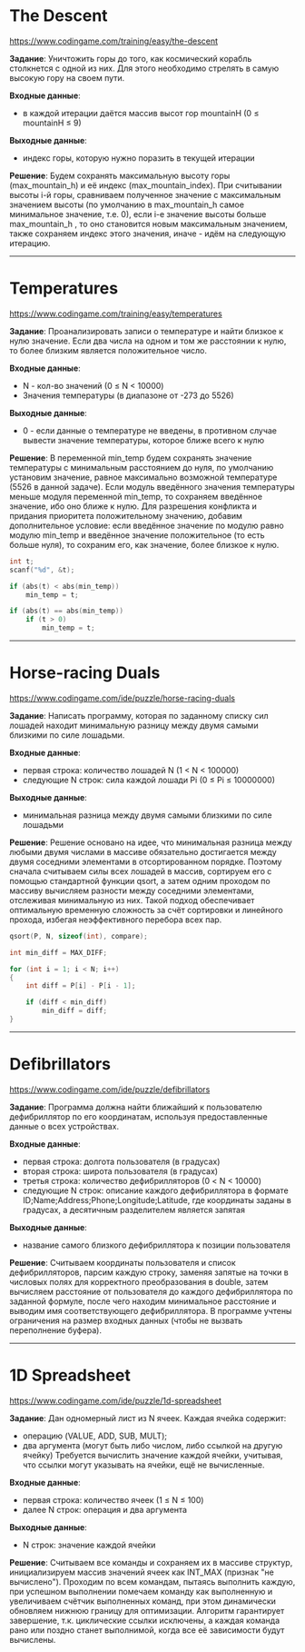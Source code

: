 # The Descent

https://www.codingame.com/training/easy/the-descent

**Задание**:
Уничтожить горы до того, как космический корабль столкнется с одной из них. Для этого необходимо стрелять в самую высокую гору на своем пути.

**Входные данные**:
- в каждой итерации даётся массив высот гор mountainH (0 ≤ mountainH ≤ 9)

**Выходные данные**:
- индекс горы, которую нужно поразить в текущей итерации

**Решение**:
Будем сохранять максимальную высоту горы (max_mountain_h) и её индекс (max_mountain_index). При считывании высоты i-й горы, сравниваем полученное значение с максимальным значением высоты (по умолчанию в max_mountain_h самое минимальное значение, т.е. 0), если i-е значение высоты больше max_mountain_h , то оно становится новым максимальным значением, также сохраняем индекс этого значения, иначе - идём на следующую итерацию. 

---
# Temperatures

https://www.codingame.com/training/easy/temperatures

**Задание**:
Проанализировать записи о температуре и найти близкое к нулю значение. Если два числа на одном и том же расстоянии к нулю, то более близким является положительное число.

**Входные данные**:
- N - кол-во значений (0 ≤ N < 10000)
- Значения температуры (в диапазоне от -273 до 5526)

**Выходные данные**:
- 0 - если данные о температуре не введены, в противном случае вывести значение температуры, которое ближе всего к нулю

**Решение**:
В переменной min_temp будем сохранять значение температуры с минимальным расстоянием до нуля, по умолчанию установим значение, равное максимально возможной температуре (5526 в данной задаче). Если модуль введённого значения температуры меньше модуля переменной min_temp, то сохраняем введённое значение, ибо оно ближе к нулю. Для разрешения конфликта и придания приоритета положительному значению, добавим дополнительное условие: если введённое значение по модулю равно модулю min_temp и введённое значение положительное (то есть больше нуля), то сохраним его, как значение, более близкое к нулю.

```C
int t;
scanf("%d", &t);

if (abs(t) < abs(min_temp))
	min_temp = t;

if (abs(t) == abs(min_temp))
	if (t > 0)
		min_temp = t;
```

---
# Horse-racing Duals

https://www.codingame.com/ide/puzzle/horse-racing-duals

**Задание**:
Написать программу, которая по заданному списку сил лошадей находит минимальную разницу между двумя самыми близкими по силе лошадьми.

**Входные данные**:
- первая строка: количество лошадей N (1 < N < 100000)
- следующие N строк: сила каждой лошади Pi (0 ≤ Pi ≤ 10000000)

**Выходные данные**:
- минимальная разница между двумя самыми близкими по силе лошадьми

**Решение**:
Решение основано на идее, что минимальная разница между любыми двумя числами в массиве обязательно достигается между двумя соседними элементами в отсортированном порядке. Поэтому сначала считываем силы всех лошадей в массив, сортируем его с помощью стандартной функции qsort, а затем одним проходом по массиву вычисляем разности между соседними элементами, отслеживая минимальную из них. Такой подход обеспечивает оптимальную временную сложность за счёт сортировки и линейного прохода, избегая неэффективного перебора всех пар.

```C
qsort(P, N, sizeof(int), compare);

int min_diff = MAX_DIFF;

for (int i = 1; i < N; i++)
{
    int diff = P[i] - P[i - 1];

    if (diff < min_diff)
        min_diff = diff;
}
```

---
# Defibrillators

https://www.codingame.com/ide/puzzle/defibrillators

**Задание**:
Программа должна найти ближайший к пользователю дефибриллятор по его координатам, используя предоставленные данные о всех устройствах.

**Входные данные**:
- первая строка: долгота пользователя (в градусах)
- вторая строка: широта пользователя (в градусах)
- третья строка: количество дефибрилляторов (0 < N < 10000)
- следующие N строк: описание каждого дефибриллятора в формате ID;Name;Address;Phone;Longitude;Latitude, где координаты заданы в градусах, а десятичным разделителем является запятая

**Выходные данные**:
- название самого близкого дефибриллятора к позиции пользователя

**Решение**:
Считываем координаты пользователя и список дефибрилляторов, парсим каждую строку, заменяя запятые на точки в числовых полях для корректного преобразования в double, затем вычисляем расстояние от пользователя до каждого дефибриллятора по заданной формуле, после чего находим минимальное расстояние и выводим имя соответствующего дефибриллятора. В программе учтены ограничения на размер входных данных (чтобы не вызвать переполнение буфера).

---
# 1D Spreadsheet

https://www.codingame.com/ide/puzzle/1d-spreadsheet

**Задание**:
Дан одномерный лист из N ячеек. Каждая ячейка содержит:
- операцию (VALUE, ADD, SUB, MULT);
- два аргумента (могут быть либо числом, либо ссылкой на другую ячейку)
Требуется вычислить значение каждой ячейки, учитывая, что ссылки могут указывать на ячейки, ещё не вычисленные.

**Входные данные**:
- первая строка: количество ячеек (1 ≤ N ≤ 100)
- далее N строк: операция и два аргумента

**Выходные данные**:
- N строк: значение каждой ячейки

**Решение**:
Считываем все команды и сохраняем их в массиве структур, инициализируем массив значений ячеек как INT_MAX (признак "не вычислено"). Проходим по всем командам, пытаясь выполнить каждую, при успешном выполнении помечаем команду как выполненную и увеличиваем счётчик выполненных команд, при этом динамически обновляем нижнюю границу для оптимизации. Алгоритм гарантирует завершение, т.к. циклические ссылки исключены, а каждая команда рано или поздно станет выполнимой, когда все её зависимости будут вычислены.
